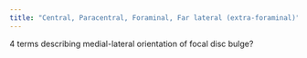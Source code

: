 ```yaml
---
title: "Central, Paracentral, Foraminal, Far lateral (extra-foraminal)"
---
```

4 terms describing medial-lateral orientation of focal disc bulge?

